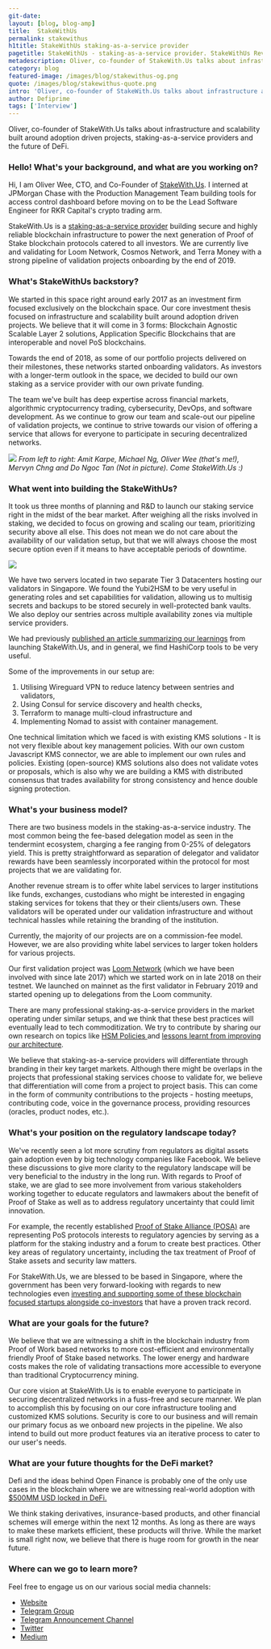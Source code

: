 ```yaml
---
git-date:
layout: [blog, blog-amp]
title:  StakeWithUs
permalink: stakewithus
h1title: StakeWithUs staking-as-a-service provider
pagetitle: StakeWithUs - staking-as-a-service provider. StakeWithUs Review.
metadescription: Oliver, co-founder of StakeWith.Us talks about infrastructure and scalability built around adoption driven projects, staking-as-a-service providers and the future of DeFi.
category: blog
featured-image: /images/blog/stakewithus-og.png
quote: /images/blog/stakewithus-quote.png
intro: 'Oliver, co-founder of StakeWith.Us talks about infrastructure and scalability built around adoption driven projects, staking-as-a-service providers and the future of DeFi. '
author: Defiprime
tags: ['Interview']
---
```

Oliver, co-founder of StakeWith.Us talks about infrastructure and scalability built around adoption driven projects, staking-as-a-service providers and the future of DeFi.

### Hello! What's your background, and what are you working on?

Hi, I am Oliver Wee, CTO, and Co-Founder of [StakeWith.Us](https://stakewith.us/). I interned at JPMorgan Chase with the Production Management Team building tools for access control dashboard before moving on to be the Lead Software Engineer for RKR Capital's crypto trading arm.

StakeWith.Us is a [staking-as-a-service provider](/staking) building secure and highly reliable blockchain infrastructure to power the next generation of Proof of Stake blockchain protocols catered to all investors. We are currently live and validating for Loom Network, Cosmos Network, and Terra Money with a strong pipeline of validation projects onboarding by the end of 2019.

### What's StakeWithUs backstory?

We started in this space right around early 2017 as an investment firm focused exclusively on the blockchain space. Our core investment thesis focused on infrastructure and scalability built around adoption driven projects. We believe that it will come in 3 forms: Blockchain Agnostic Scalable Layer 2 solutions, Application Specific Blockchains that are interoperable and novel PoS blockchains.

Towards the end of 2018, as some of our portfolio projects delivered on their milestones, these networks started onboarding validators. As investors with a longer-term outlook in the space, we decided to build our own staking as a service provider with our own private funding.

The team we've built has deep expertise across financial markets, algorithmic cryptocurrency trading, cybersecurity, DevOps, and software development. As we continue to grow our team and scale-out our pipeline of validation projects, we continue to strive towards our vision of offering a service that allows for everyone to participate in securing decentralized networks.

![](/images/blog/StakeWithUs1.jpg)
_From left to right: Amit Karpe, Michael Ng, Oliver Wee (that's me!), Mervyn Chng and Do Ngoc Tan (Not in picture). Come StakeWith.Us :)_


### What went into building the StakeWithUs?

It took us three months of planning and R&D to launch our staking service right in the midst of the bear market. After weighing all the risks involved in staking, we decided to focus on growing and scaling our team, prioritizing security above all else. This does not mean we do not care about the availability of our validation setup, but that we will always choose the most secure option even if it means to have acceptable periods of downtime.

![](/images/blog/StakeWithUs2.png)

We have two servers located in two separate Tier 3 Datacenters hosting our validators in Singapore. We found the Yubi2HSM to be very useful in generating roles and set capabilities for validation, allowing us to multisig secrets and backups to be stored securely in well-protected bank vaults. We also deploy our sentries across multiple availability zones via multiple service providers.

We had previously [published an article summarizing our learnings](https://medium.com/stakewithus/our-validation-architecture-and-learnings-at-stakewith-us-1876470ec908) from launching StakeWith.Us, and in general, we find HashiCorp tools to be very useful.

Some of the improvements in our setup are:
1. Utilising Wireguard VPN to reduce latency between sentries and validators,
2. Using Consul for service discovery and health checks,
3. Terraform to manage multi-cloud infrastructure and
4. Implementing Nomad to assist with container management.

One technical limitation which we faced is with existing KMS solutions - It is not very flexible about key management policies. With our own custom Javascript KMS connector, we are able to implement our own rules and policies. Existing (open-source) KMS solutions also does not validate votes or proposals, which is also why we are building a KMS with distributed consensus that trades availability for strong consistency and hence double signing protection.

### What's your business model?

There are two business models in the staking-as-a-service industry. The most common being the fee-based delegation model as seen in the tendermint ecosystem, charging a fee ranging from 0-25% of delegators yield. This is pretty straightforward as separation of delegator and validator rewards have been seamlessly incorporated within the protocol for most projects that we are validating for.

Another revenue stream is to offer white label services to larger institutions like funds, exchanges, custodians who might be interested in engaging staking services for tokens that they or their clients/users own. These validators will be operated under our validation infrastructure and without technical hassles while retaining the branding of the institution.

Currently, the majority of our projects are on a commission-fee model. However, we are also providing white label services to larger token holders for various projects.

Our first validation project was [Loom Network](https://loomx.io/) (which we have been involved with since late 2017) which we started work on in late 2018 on their testnet. We launched on mainnet as the first validator in February 2019 and started opening up to delegations from the Loom community.

There are many professional staking-as-a-service providers in the market operating under similar setups, and we think that these best practices will eventually lead to tech commoditization. We try to contribute by sharing our own research on topics like [HSM Policies ](https://medium.com/loom-network/hsm-policies-and-the-importance-of-validator-security-ec8a4cc1b6f)and [lessons learnt from improving our architecture](https://medium.com/stakewithus/our-validation-architecture-and-learnings-at-stakewith-us-1876470ec908).

We believe that staking-as-a-service providers will differentiate through branding in their key target markets. Although there might be overlaps in the projects that professional staking services choose to validate for, we believe that differentiation will come from a project to project basis. This can come in the form of community contributions to the projects - hosting meetups, contributing code, voice in the governance process, providing resources (oracles, product nodes, etc.).


### What's your position on the regulatory landscape today?

We've recently seen a lot more scrutiny from regulators as digital assets gain adoption even by big technology companies like Facebook. We believe these discussions to give more clarity to the regulatory landscape will be very beneficial to the industry in the long run. With regards to Proof of stake, we are glad to see more involvement from various stakeholders working together to educate regulators and lawmakers about the benefit of Proof of Stake as well as to address regulatory uncertainty that could limit innovation.

For example, the recently established [Proof of Stake Alliance (POSA)](https://www.proofofstakealliance.org/) are representing PoS protocols interests to regulatory agencies by serving as a platform for the staking industry and a forum to create best practices. Other key areas of regulatory uncertainty, including the tax treatment of Proof of  Stake assets and security law matters.

For StakeWith.Us, we are blessed to be based in Singapore, where the government has been very forward-looking with regards to new technologies even [investing and supporting some of these blockchain focused startups alongside co-investors](https://e27.co/aiming-at-deep-tech-startups-sginnovate-partners-with-five-new-co-investors-20190427/) that have a proven track record.


### What are your goals for the future?

We believe that we are witnessing a shift in the blockchain industry from Proof of Work based networks to more cost-efficient and environmentally friendly Proof of Stake based networks. The lower energy and hardware costs makes the role of validating transactions more accessible to everyone than traditional Cryptocurrency mining.

Our core vision at StakeWith.Us is to enable everyone to participate in securing decentralized networks in a fuss-free and secure manner. We plan to accomplish this by focusing on our core infrastructure tooling and customized KMS solutions. Security is core to our business and will remain our primary focus as we onboard new projects in the pipeline. We also intend to build out more product features via an iterative process to cater to our user's needs.


### What are your future thoughts for the DeFi market?

Defi and the ideas behind Open Finance is probably one of the only use cases in the blockchain where we are witnessing real-world adoption with [$500MM USD locked in DeFi.](https://defipulse.com/)

We think staking derivatives, insurance-based products, and other financial schemes will emerge within the next 12 months. As long as there are ways to make these markets efficient, these products will thrive.  While the market is small right now, we believe that there is huge room for growth in the near future.


### Where can we go to learn more?

Feel free to engage us on our various social media channels:

- [Website](https://stakewith.us/)
- [Telegram Group](https://t.me/StakeWithUs)
- [Telegram Announcement Channel](https://t.me/stakewithusann)
- [Twitter](https://twitter.com/StakeWithUs)
- [Medium](https://medium.com/@StakeWithUs)
